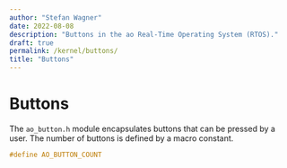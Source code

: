 ```yaml
---
author: "Stefan Wagner"
date: 2022-08-08
description: "Buttons in the ao Real-Time Operating System (RTOS)."
draft: true
permalink: /kernel/buttons/
title: "Buttons"
---
```


# Buttons

The `ao_button.h` module encapsulates buttons that can be pressed by a user. The number of buttons is defined by a macro constant.

```c
#define AO_BUTTON_COUNT
```
